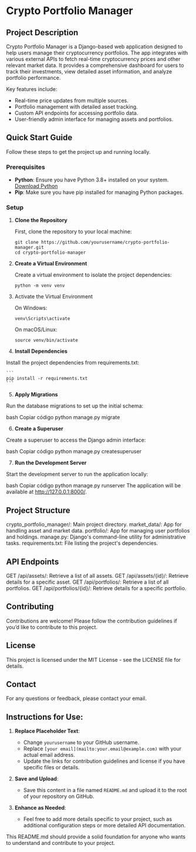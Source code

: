 # Crypto Portfolio Manager

## Project Description

Crypto Portfolio Manager is a Django-based web application designed to help users manage their cryptocurrency portfolios. The app integrates with various external APIs to fetch real-time cryptocurrency prices and other relevant market data. It provides a comprehensive dashboard for users to track their investments, view detailed asset information, and analyze portfolio performance.

Key features include:
- Real-time price updates from multiple sources.
- Portfolio management with detailed asset tracking.
- Custom API endpoints for accessing portfolio data.
- User-friendly admin interface for managing assets and portfolios.

## Quick Start Guide

Follow these steps to get the project up and running locally.

### Prerequisites

- **Python**: Ensure you have Python 3.8+ installed on your system. [Download Python](https://www.python.org/downloads/)
- **Pip**: Make sure you have pip installed for managing Python packages.

### Setup

1. **Clone the Repository**

   First, clone the repository to your local machine:
   ```
   git clone https://github.com/yourusername/crypto-portfolio-manager.git
   cd crypto-portfolio-manager
   ```

2. **Create a Virtual Environment**

   Create a virtual environment to isolate the project dependencies:
   ```
   python -m venv venv
   ```

3. Activate the Virtual Environment

    On Windows:
     ```
     venv\Scripts\activate
     ```
    
    On macOS/Linux:
     ```
     source venv/bin/activate
     ```

4. **Install Dependencies**

Install the project dependencies from requirements.txt:

    ```
    pip install -r requirements.txt
    ```

5. **Apply Migrations**

Run the database migrations to set up the initial schema:

bash
Copiar código
python manage.py migrate

6. **Create a Superuser**

Create a superuser to access the Django admin interface:

bash
Copiar código
python manage.py createsuperuser

7. **Run the Development Server**

Start the development server to run the application locally:

bash
Copiar código
python manage.py runserver
The application will be available at http://127.0.0.1:8000/.

## Project Structure

crypto_portfolio_manager/: Main project directory.
market_data/: App for handling asset and market data.
portfolio/: App for managing user portfolios and holdings.
manage.py: Django's command-line utility for administrative tasks.
requirements.txt: File listing the project's dependencies.

## API Endpoints
GET /api/assets/: Retrieve a list of all assets.
GET /api/assets/{id}/: Retrieve details for a specific asset.
GET /api/portfolios/: Retrieve a list of all portfolios.
GET /api/portfolios/{id}/: Retrieve details for a specific portfolio.


## Contributing
Contributions are welcome! Please follow the contribution guidelines if you’d like to contribute to this project.

## License
This project is licensed under the MIT License - see the LICENSE file for details.

## Contact
For any questions or feedback, please contact your email.

## **Instructions for Use:**
1. **Replace Placeholder Text**: 
   - Change `yourusername` to your GitHub username.
   - Replace `[your email](mailto:your.email@example.com)` with your actual email address.
   - Update the links for contribution guidelines and license if you have specific files or details.

2. **Save and Upload**: 
   - Save this content in a file named `README.md` and upload it to the root of your repository on GitHub.

3. **Enhance as Needed**:
   - Feel free to add more details specific to your project, such as additional configuration steps or more detailed API documentation.

This README.md should provide a solid foundation for anyone who wants to understand and contribute to your project.








